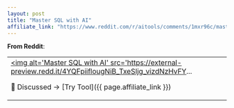 ```yaml
---
layout: post
title: "Master SQL with AI"
affiliate_link: "https://www.reddit.com/r/aitools/comments/1mxr96c/master_sql_with_ai/?ref=autoverse&utm_source=autoverse"
---
```


**From Reddit**:  
*<table> <tr><td> <a href='https://www.reddit.com/r/aitools/comments/1mxr96c/master_sql_with_ai/'> <img alt='Master SQL with AI' src='https://external-preview.redd.it/4YQFpiiflougNiB_TxeSIjg_vizdNzHvFY...*

💬 Discussed → [Try Tool]({{ page.affiliate_link }})  

